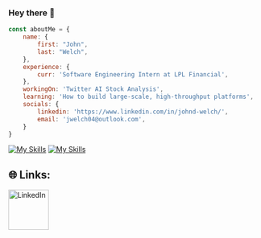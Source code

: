 ### Hey there 👋

```javascript
const aboutMe = {
    name: {
        first: "John",
        last: "Welch", 
    },
    experience: {
        curr: 'Software Engineering Intern at LPL Financial',
    },
    workingOn: 'Twitter AI Stock Analysis',
    learning: 'How to build large-scale, high-throughput platforms',
    socials: {
        linkedin: 'https://www.linkedin.com/in/johnd-welch/',
        email: 'jwelch04@outlook.com',
    }
}
```

[![My Skills](https://skillicons.dev/icons?i=fastapi,flask,nodejs,html,linux,docker,aws,gcp,azure,heroku,nginx,vercel)](https://jdw004.github.io/portfolio/)
[![My Skills](https://skillicons.dev/icons?i=git,github,py,java,js,ts,cpp,mongodb,mysql,golang,postgres,postman)](https://jdw004.github.io/portfolio/)


## 🌐 Links:
<a href="https://www.linkedin.com/in/johnd-welch/">
  <img
    src="https://custom-icon-badges.demolab.com/badge/LinkedIn-0A66C2?logo=linkedin-white&logoColor=fff"
    alt="LinkedIn"
    width="80"
  />
</a>
